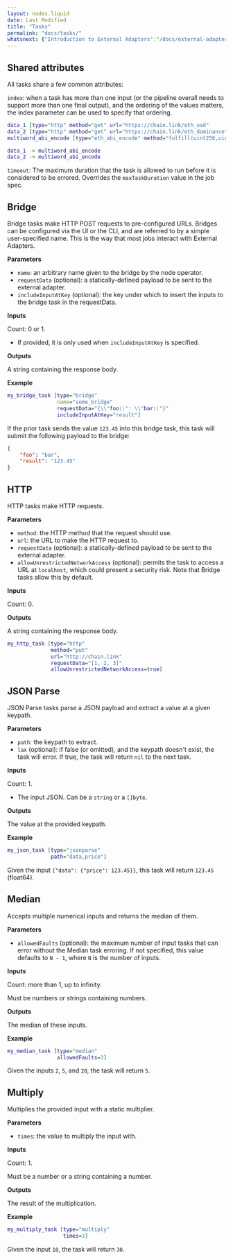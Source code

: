 ```yaml
---
layout: nodes.liquid
date: Last Modified
title: "Tasks"
permalink: "docs/tasks/"
whatsnext: {"Introduction to External Adapters":"/docs/external-adapters/", "Jobs":"/docs/jobs/"}
---
```


## Shared attributes

All tasks share a few common attributes:

`index`: when a task has more than one input (or the pipeline overall needs to support more than one final output), and the ordering of the values matters, the index parameter can be used to specify that ordering.

```dot
data_1 [type="http" method="get" url="https://chain.link/eth_usd"       index=0]
data_2 [type="http" method="get" url="https://chain.link/eth_dominance" index=1]
multiword_abi_encode [type="eth_abi_encode" method="fulfill(uint256,uint256)"]

data_1 -> multiword_abi_encode
data_2 -> multiword_abi_encode
```

`timeout`: The maximum duration that the task is allowed to run before it is considered to be errored. Overrides the `maxTaskDuration` value in the job spec.

## Bridge

Bridge tasks make HTTP POST requests to pre-configured URLs. Bridges can be configured via the UI or the CLI, and are referred to by a simple user-specified name. This is the way that most jobs interact with External Adapters.

**Parameters**

- `name`: an arbitrary name given to the bridge by the node operator.
- `requestData` (optional): a statically-defined payload to be sent to the external adapter.
- `includeInputAtKey` (optional): the key under which to insert the inputs to the bridge task in the requestData.

**Inputs**

Count: 0 or 1.

- If provided, it is only used when `includeInputAtKey` is specified.

**Outputs**

A string containing the response body.

**Example**

```dot
my_bridge_task [type="bridge"
                name="some_bridge"
                requestData="{\\"foo\\": \\"bar\\"}"
                includeInputAtKey="result"]
```

If the prior task sends the value `123.45` into this bridge task, this task will submit the following payload to the bridge:

```json
{
    "foo": "bar",
    "result": "123.45"
}
```

## HTTP

HTTP tasks make HTTP requests.

**Parameters**

- `method`: the HTTP method that the request should use.
- `url`: the URL to make the HTTP request to.
- `requestData` (optional): a statically-defined payload to be sent to the external adapter.
- `allowUnrestrictedNetworkAccess` (optional): permits the task to access a URL at `localhost`, which could present a security risk. Note that Bridge tasks allow this by default.

**Inputs**

Count: 0.

**Outputs**

A string containing the response body.

```dot
my_http_task [type="http"
              method="put"
              url="http://chain.link"
              requestData="[1, 2, 3]"
              allowUnrestrictedNetworkAccess=true]
```

## JSON Parse

JSON Parse tasks parse a JSON payload and extract a value at a given keypath.

**Parameters**

- `path`: the keypath to extract.
- `lax` (optional): if false (or omitted), and the keypath doesn't exist, the task will error. If true, the task will return `nil` to the next task.

**Inputs**

Count: 1.

- The input JSON. Can be a `string` or a `[]byte`.

**Outputs**

The value at the provided keypath.

**Example**

```dot
my_json_task [type="jsonparse"
              path="data,price"]
```

Given the input `{"data": {"price": 123.45}}`, this task will return `123.45` (float64).

## Median

Accepts multiple numerical inputs and returns the median of them.

**Parameters**

- `allowedFaults` (optional): the maximum number of input tasks that can error without the Median task erroring. If not specified, this value defaults to `N - 1`, where `N` is the number of inputs.

**Inputs**

Count: more than 1, up to infinity.

Must be numbers or strings containing numbers.

**Outputs**

The median of these inputs.

**Example**

```dot
my_median_task [type="median"
                allowedFaults=3]
```

Given the inputs `2`, `5`, and `20`, the task will return `5`.

## Multiply

Multiplies the provided input with a static multiplier.

**Parameters**

- `times`: the value to multiply the input with.

**Inputs**

Count: 1.

Must be a number or a string containing a number.

**Outputs**

The result of the multiplication.

**Example**

```dot
my_multiply_task [type="multiply"
                  times=3]
```

Given the input `10`, the task will return `30`.

